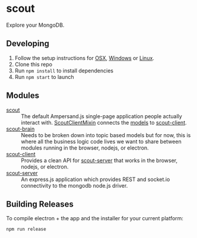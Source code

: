 # scout

Explore your MongoDB.

## Developing

1. Follow the setup instructions for [OSX][setup-osx], [Windows][setup-windows] or [Linux][setup-linux].
2. Clone this repo
3. Run `npm install` to install dependencies
4. Run `npm start` to launch

## Modules

<dl>
  <dt><a href="https://github.com/10gen/scout">scout</a></dt>
  <dd>
    The default Ampersand.js single-page application people actually interact with.
    <a href="https://github.com/10gen/scout/blob/dev/src/models/scout-client-mixin.js">ScoutClientMixin</a>
    connects the <a href="https://github.com/10gen/scout/tree/dev/src/models">models</a> to
    <a href="https://github.com/mongodb-js/scout-client">scout-client</a>.
  </dd>
    <dt><a href="https://github.com/mongodb-js/scout-brain">scout-brain</a></dt>
  <dd>
    Needs to be broken down into topic based models but for now, this is where
    all the business logic code lives we want to share between modules running
    in the browser, nodejs, or electron.
  </dd>
  <dt><a href="https://github.com/mongodb-js/scout-client">scout-client</a></dt>
  <dd>
    Provides a clean API for <a href="https://github.com/mongodb-js/scout-server">scout-server</a>
    that works in the browser, nodejs, or electron.
  </dd>
  <dt><a href="https://github.com/mongodb-js/scout-server">scout-server</a></dt>
  <dd>
    An express.js application which provides REST and socket.io connectivity
    to the mongodb node.js driver.
  </dd>
</dl>

## Building Releases

To compile electron + the app and the installer for your current platform:

```bash
npm run release
```

[setup-osx]: https://github.com/mongodb-js/mongodb-js/blob/master/docs/setup.md#osx-setup
[setup-windows]: https://github.com/mongodb-js/mongodb-js/blob/master/docs/setup.md#windows-setup
[setup-linux]: https://github.com/mongodb-js/mongodb-js/blob/master/docs/setup.md#linux-setup
